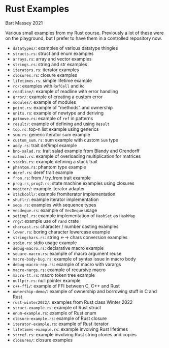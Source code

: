# Rust Examples
Bart Massey 2021

Various small examples from my Rust course. Previously a lot
of these were on the playground, but I prefer to have them
in a controlled repository now.

* `datatypes/`: examples of various datatype thingies
* `structs.rs`: struct and enum examples
* `arrays.rs`: array and vector examples
* `strings.rs`: string and str examples
* `iterators.rs`: iterator examples
* `closures.rs`: closure examples
* `lifetimes.rs`: simple lifetime example
* `rc/`: examples with `RefCell` and `Rc`
* `readline/`: example of readline with error handling
* `error/`: example of creating a custom error
* `modules/`: example of modules
* `point.rs`: example of "methods" and ownership
* `units.rs`: example of newtype and deriving
* `patmove.rs`: example of `ref` in patterns
* `result/`: example of defining and using `Result`
* `top.rs`: top-n list example using generics
* `sum.rs`: generic iterator sum example
* `custom_sum.rs`: sum example with custom `Sum` type
* `addy.rs`: trait def/impl example
* `bno-salad.rs`: trait salad example from Blandy and Orendorff
* `matmul.rs`: example of overloading multiplication for matrices
* `stacks.rs`: example defining a stack trait
* `phantom.rs`: phantom type example
* `deref.rs`: deref trait example
* `from.rs`: from / try_from trait example
* `prog.rs`, `prog2.rs`: state machine examples using closures
* `negiter/`: example iterator adapter
* `stackcoll/`: example fromiterator implementation
* `shuflr/`: example iterator implementation
* `seqs.rs`: examples with sequence types
* `vecdeque.rs`: example of `VecDeque` usage
* `setimpl.rs`: example implementation of `HashSet` as `HashMap`
* `rng/`: example use of `rand` crate
* `charcast.rs`: character / number casting examples
* `lower.rs`: boring character lowercase example
* `stringchars.rs`: string ←→ chars conversion examples
* `stdio.rs`: stdio usage example
* `debug-macro.rs`: declarative macro example
* `square-macro.rs`: example of macro argument reuse
* `macro-body-bug.rs`: example of syntax issue in macro body
* `debug-macro-rep.rs`: example of macro with varargs
* `macro-nargs.rs`: example of recursive macro
* `macro-tt.rs`: macro token tree example
* `nullptr.rs`: null pointer example
* `c++-ffi/`: example of FFI between C, C++ and Rust
* `ownership-demo/`: example of ownership and borrowing stuff in C and Rust
* `rust-winter2022/`: examples from Rust class Winter 2022
* `struct-example.rs`: example of Rust struct
* `enum-example.rs`: example of Rust enum
* `closure-example.rs`: example of Rust closure
* `iterator-example.rs`: example of Rust iterator
* `lifetimes-example.rs`: example involving Rust lifetimes
* `strref.rs`: example involving Rust string clones and copies
* `closures/`: closure examples
